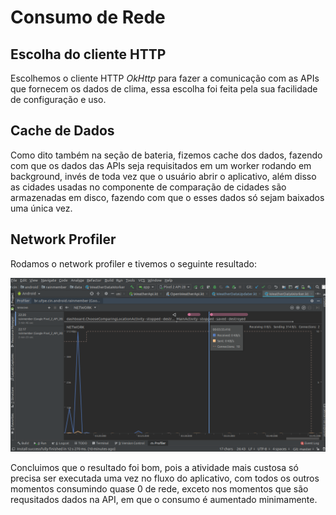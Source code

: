 # Consumo de Rede

## Escolha do cliente HTTP
Escolhemos o cliente HTTP *OkHttp* para fazer a comunicação com as APIs que fornecem os dados de clima, essa escolha foi feita pela sua facilidade de configuração e uso.

## Cache de Dados
Como dito também na seção de bateria, fizemos cache dos dados, fazendo com que os dados das APIs seja requisitados em um worker rodando em background, invés de toda vez que o usuário abrir o aplicativo, além disso as cidades usadas no componente de comparação de cidades são armazenadas em disco, fazendo com que o esses dados só sejam baixados uma única vez.

## Network Profiler
Rodamos o network profiler e tivemos o seguinte resultado:

![Network Profiler](images/network-profiler.png)

Concluimos que o resultado foi bom, pois a atividade mais custosa só precisa ser executada uma vez no fluxo do aplicativo, com todos os outros momentos consumindo quase 0 de rede, exceto nos momentos que são requsitados dados na API, em que o consumo é aumentado minimamente.